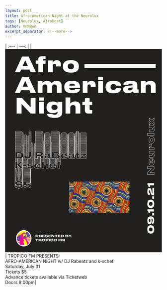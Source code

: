 ```yaml
---
layout: post
title: Afro-American Night at the Neurolux
tags: [Neurolux, Afrobeat]
author: VPN8en
excerpt_separator: <!--more-->
---
```


| :--- | ---: |
| ![](/assets/img/music/posts/afronight.png) | TROPICO FM PRESENTS: <br> AFRO-AMERICAN NIGHT w/ DJ Rabeatz and k-schef <br> Saturday, July 31 <br> Tickets $5<br>Advance tickets available via Ticketweb <br> Doors 8:00pm|
